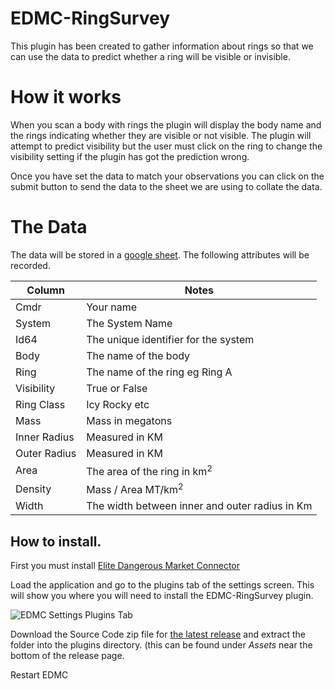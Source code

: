# EDMC-RingSurvey
This plugin has been created to gather information about rings so that we can use the data to predict whether a ring will be visible or invisible.

# How it works

When you scan a body with rings the plugin will display the body name and the rings indicating whether they are visible or not visible. The plugin will attempt to predict visibility but the user must click on the ring to change the visibility setting if the plugin has got the prediction wrong.

Once you have set the data to match your observations you can click on the submit button to send the data to the sheet we are using to collate the data.

# The Data

The data will be stored in a [google sheet](https://docs.google.com/spreadsheets/d/1Kaf8wQtvRvf_BQCSpylLc938IIu8oOBlmrvGxYnTfqU/edit?usp=sharing). The following attributes will be recorded.

| Column | Notes |
|--------|-------|
| Cmdr | Your name |
| System | The System Name |
| Id64 | The unique identifier for the system | 
| Body | The name of the body |
| Ring | The name of the ring eg Ring A |
| Visibility | True or False |
| Ring Class | Icy Rocky etc |
| Mass | Mass in megatons |
| Inner Radius | Measured in KM |
| Outer Radius | Measured in KM |
| Area | The area of the ring in km<sup>2</sup> |
| Density | Mass / Area MT/km<sup>2</sup> |
| Width | The width between inner and outer radius in Km |

## How to install. 
First you must install [Elite Dangerous Market Connector](https://github.com/Marginal/EDMarketConnector/blob/master/README.md)

Load the application and go to the plugins tab of the settings screen. This will show you where you will need to install the EDMC-RingSurvey plugin. 

![EDMC Settings Plugins Tab](https://i.imgur.com/3yxKUnO.png)

Download the Source Code zip file for [the latest release](https://github.com/canonn-science/EDMC-RingSurvey/releases/latest) and extract the folder into the plugins directory. (this can be found under *Assets* near the bottom of the release page.

Restart EDMC